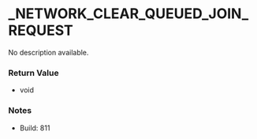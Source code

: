 # _NETWORK_CLEAR_QUEUED_JOIN_REQUEST

No description available.

### Return Value
* void

### Notes
* Build: 811

